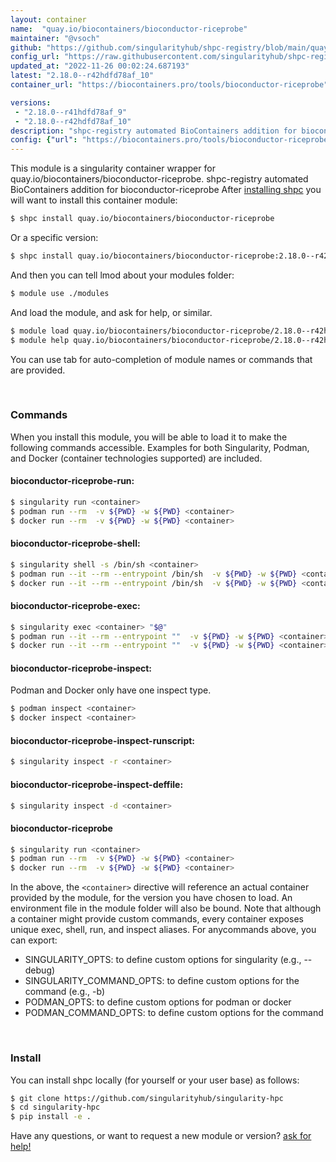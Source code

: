 ```yaml
---
layout: container
name:  "quay.io/biocontainers/bioconductor-riceprobe"
maintainer: "@vsoch"
github: "https://github.com/singularityhub/shpc-registry/blob/main/quay.io/biocontainers/bioconductor-riceprobe/container.yaml"
config_url: "https://raw.githubusercontent.com/singularityhub/shpc-registry/main/quay.io/biocontainers/bioconductor-riceprobe/container.yaml"
updated_at: "2022-11-26 00:02:24.687193"
latest: "2.18.0--r42hdfd78af_10"
container_url: "https://biocontainers.pro/tools/bioconductor-riceprobe"

versions:
 - "2.18.0--r41hdfd78af_9"
 - "2.18.0--r42hdfd78af_10"
description: "shpc-registry automated BioContainers addition for bioconductor-riceprobe"
config: {"url": "https://biocontainers.pro/tools/bioconductor-riceprobe", "maintainer": "@vsoch", "description": "shpc-registry automated BioContainers addition for bioconductor-riceprobe", "latest": {"2.18.0--r42hdfd78af_10": "sha256:4cbc0595fb983ea0b9cfc2df9d0d35dcfa7c74cf88dd6eeec8eb4bf3ac9b9c74"}, "tags": {"2.18.0--r41hdfd78af_9": "sha256:5697f8dc2de7255b858ecba6dd0a81f547a30523f07a02a25231352b86c958b9", "2.18.0--r42hdfd78af_10": "sha256:4cbc0595fb983ea0b9cfc2df9d0d35dcfa7c74cf88dd6eeec8eb4bf3ac9b9c74"}, "docker": "quay.io/biocontainers/bioconductor-riceprobe"}
---
```


This module is a singularity container wrapper for quay.io/biocontainers/bioconductor-riceprobe.
shpc-registry automated BioContainers addition for bioconductor-riceprobe
After [installing shpc](#install) you will want to install this container module:


```bash
$ shpc install quay.io/biocontainers/bioconductor-riceprobe
```

Or a specific version:

```bash
$ shpc install quay.io/biocontainers/bioconductor-riceprobe:2.18.0--r42hdfd78af_10
```

And then you can tell lmod about your modules folder:

```bash
$ module use ./modules
```

And load the module, and ask for help, or similar.

```bash
$ module load quay.io/biocontainers/bioconductor-riceprobe/2.18.0--r42hdfd78af_10
$ module help quay.io/biocontainers/bioconductor-riceprobe/2.18.0--r42hdfd78af_10
```

You can use tab for auto-completion of module names or commands that are provided.

<br>

### Commands

When you install this module, you will be able to load it to make the following commands accessible.
Examples for both Singularity, Podman, and Docker (container technologies supported) are included.

#### bioconductor-riceprobe-run:

```bash
$ singularity run <container>
$ podman run --rm  -v ${PWD} -w ${PWD} <container>
$ docker run --rm  -v ${PWD} -w ${PWD} <container>
```

#### bioconductor-riceprobe-shell:

```bash
$ singularity shell -s /bin/sh <container>
$ podman run --it --rm --entrypoint /bin/sh  -v ${PWD} -w ${PWD} <container>
$ docker run --it --rm --entrypoint /bin/sh  -v ${PWD} -w ${PWD} <container>
```

#### bioconductor-riceprobe-exec:

```bash
$ singularity exec <container> "$@"
$ podman run --it --rm --entrypoint ""  -v ${PWD} -w ${PWD} <container> "$@"
$ docker run --it --rm --entrypoint ""  -v ${PWD} -w ${PWD} <container> "$@"
```

#### bioconductor-riceprobe-inspect:

Podman and Docker only have one inspect type.

```bash
$ podman inspect <container>
$ docker inspect <container>
```

#### bioconductor-riceprobe-inspect-runscript:

```bash
$ singularity inspect -r <container>
```

#### bioconductor-riceprobe-inspect-deffile:

```bash
$ singularity inspect -d <container>
```



#### bioconductor-riceprobe

```bash
$ singularity run <container>
$ podman run --rm  -v ${PWD} -w ${PWD} <container>
$ docker run --rm  -v ${PWD} -w ${PWD} <container>
```


In the above, the `<container>` directive will reference an actual container provided
by the module, for the version you have chosen to load. An environment file in the
module folder will also be bound. Note that although a container
might provide custom commands, every container exposes unique exec, shell, run, and
inspect aliases. For anycommands above, you can export:

 - SINGULARITY_OPTS: to define custom options for singularity (e.g., --debug)
 - SINGULARITY_COMMAND_OPTS: to define custom options for the command (e.g., -b)
 - PODMAN_OPTS: to define custom options for podman or docker
 - PODMAN_COMMAND_OPTS: to define custom options for the command

<br>

### Install

You can install shpc locally (for yourself or your user base) as follows:

```bash
$ git clone https://github.com/singularityhub/singularity-hpc
$ cd singularity-hpc
$ pip install -e .
```

Have any questions, or want to request a new module or version? [ask for help!](https://github.com/singularityhub/singularity-hpc/issues)